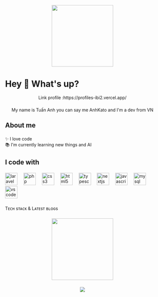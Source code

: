 <div align="center">
  <img height="200" src="https://pa1.aminoapps.com/5890/14595f8ddbd5d078ad5ce903a3d1a388936124ac_hq.gif"  />
</div>

###

<h1 align="left">Hey 👋 What's up?</h1>
<p align="center">Link profile :<a>https://profiles-ibi2.vercel.app/</a> </p>


###

<p align="center">My name is Tuấn Anh you can say me AnhKato and I'm a dev from VN</p>

###

<h2 align="left">About me</h2>

###

<p align="left">✨ I love code <br>📚 I'm currently learning new things and AI</p>

###

<h2 align="left">I code with</h2>

###

<div align="left">
  <img src="https://cdn.jsdelivr.net/gh/devicons/devicon/icons/laravel/laravel-original.svg" height="40" alt="laravel logo"  />
  <img width="12" />
  <img src="https://cdn.jsdelivr.net/gh/devicons/devicon/icons/php/php-original.svg" height="40" alt="php logo"  />
  <img width="12" />
  <img src="https://cdn.jsdelivr.net/gh/devicons/devicon/icons/css3/css3-original.svg" height="40" alt="css3 logo"  />
  <img width="12" />
  <img src="https://cdn.jsdelivr.net/gh/devicons/devicon/icons/html5/html5-original.svg" height="40" alt="html5 logo"  />
  <img width="12" />
  <img src="https://cdn.jsdelivr.net/gh/devicons/devicon/icons/typescript/typescript-original.svg" height="40" alt="typescript logo"  />
  <img width="12" />
  <img src="https://cdn.jsdelivr.net/gh/devicons/devicon/icons/nextjs/nextjs-original.svg" height="40" alt="nextjs logo"  />
  <img width="12" />
  <img src="https://cdn.jsdelivr.net/gh/devicons/devicon/icons/javascript/javascript-original.svg" height="40" alt="javascript logo"  />
  <img width="12" />
  <img src="https://cdn.jsdelivr.net/gh/devicons/devicon/icons/mysql/mysql-original.svg" height="40" alt="mysql logo"  />
  <img width="12" />
  <img src="https://cdn.jsdelivr.net/gh/devicons/devicon/icons/vscode/vscode-original.svg" height="40" alt="vscode logo"  />
</div>

###

<p align="left">Tᴇᴄʜ sᴛᴀᴄᴋ & Lᴀᴛᴇsᴛ ʙʟᴏɢs</p>

###

<div align="center">
  <img height="200" src="https://github.com/Kiran1689/kiran1689/raw/main/Skills_Animation_White.gif"  />
</div>

###

<div align="center">
  <img src="https://visitor-badge.laobi.icu/badge?page_id=KatoAnh.KatoAnh&left_text=Projetc%20ME"  />
</div>

###
